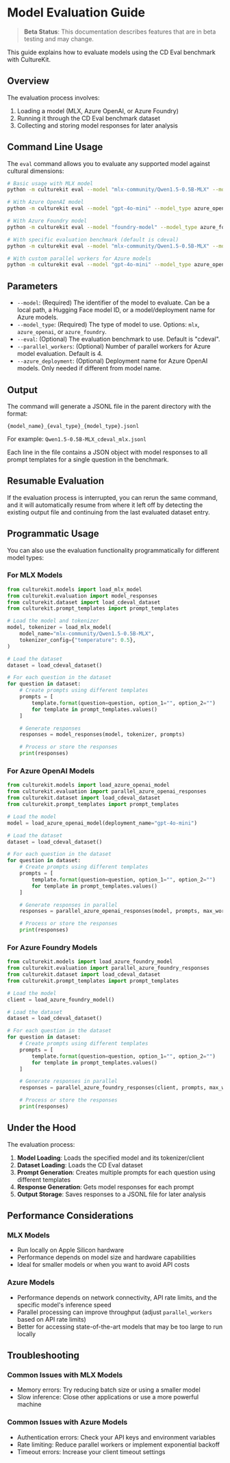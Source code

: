 # Model Evaluation Guide

> **Beta Status**: This documentation describes features that are in beta testing and may change.

This guide explains how to evaluate models using the CD Eval benchmark with CultureKit.

## Overview

The evaluation process involves:

1. Loading a model (MLX, Azure OpenAI, or Azure Foundry)
2. Running it through the CD Eval benchmark dataset
3. Collecting and storing model responses for later analysis

## Command Line Usage

The `eval` command allows you to evaluate any supported model against cultural dimensions:

```bash
# Basic usage with MLX model
python -m culturekit eval --model "mlx-community/Qwen1.5-0.5B-MLX" --model_type mlx

# With Azure OpenAI model
python -m culturekit eval --model "gpt-4o-mini" --model_type azure_openai --azure_deployment "deployment-name"

# With Azure Foundry model
python -m culturekit eval --model "foundry-model" --model_type azure_foundry

# With specific evaluation benchmark (default is cdeval)
python -m culturekit eval --model "mlx-community/Qwen1.5-0.5B-MLX" --model_type mlx --eval "cdeval"

# With custom parallel workers for Azure models
python -m culturekit eval --model "gpt-4o-mini" --model_type azure_openai --parallel_workers 8
```

## Parameters

- `--model`: (Required) The identifier of the model to evaluate. Can be a local path, a Hugging Face model ID, or a model/deployment name for Azure models.
- `--model_type`: (Required) The type of model to use. Options: `mlx`, `azure_openai`, or `azure_foundry`.
- `--eval`: (Optional) The evaluation benchmark to use. Default is "cdeval".
- `--parallel_workers`: (Optional) Number of parallel workers for Azure model evaluation. Default is 4.
- `--azure_deployment`: (Optional) Deployment name for Azure OpenAI models. Only needed if different from model name.

## Output

The command will generate a JSONL file in the parent directory with the format:

```
{model_name}_{eval_type}_{model_type}.jsonl
```

For example: `Qwen1.5-0.5B-MLX_cdeval_mlx.jsonl`

Each line in the file contains a JSON object with model responses to all prompt templates for a single question in the benchmark.

## Resumable Evaluation

If the evaluation process is interrupted, you can rerun the same command, and it will automatically resume from where it left off by detecting the existing output file and continuing from the last evaluated dataset entry.

## Programmatic Usage

You can also use the evaluation functionality programmatically for different model types:

### For MLX Models

```python
from culturekit.models import load_mlx_model
from culturekit.evaluation import model_responses
from culturekit.dataset import load_cdeval_dataset
from culturekit.prompt_templates import prompt_templates

# Load the model and tokenizer
model, tokenizer = load_mlx_model(
    model_name="mlx-community/Qwen1.5-0.5B-MLX",
    tokenizer_config={"temperature": 0.5},
)

# Load the dataset
dataset = load_cdeval_dataset()

# For each question in the dataset
for question in dataset:
    # Create prompts using different templates
    prompts = [
        template.format(question=question, option_1="", option_2="")
        for template in prompt_templates.values()
    ]

    # Generate responses
    responses = model_responses(model, tokenizer, prompts)

    # Process or store the responses
    print(responses)
```

### For Azure OpenAI Models

```python
from culturekit.models import load_azure_openai_model
from culturekit.evaluation import parallel_azure_openai_responses
from culturekit.dataset import load_cdeval_dataset
from culturekit.prompt_templates import prompt_templates

# Load the model
model = load_azure_openai_model(deployment_name="gpt-4o-mini")

# Load the dataset
dataset = load_cdeval_dataset()

# For each question in the dataset
for question in dataset:
    # Create prompts using different templates
    prompts = [
        template.format(question=question, option_1="", option_2="")
        for template in prompt_templates.values()
    ]

    # Generate responses in parallel
    responses = parallel_azure_openai_responses(model, prompts, max_workers=4)

    # Process or store the responses
    print(responses)
```

### For Azure Foundry Models

```python
from culturekit.models import load_azure_foundry_model
from culturekit.evaluation import parallel_azure_foundry_responses
from culturekit.dataset import load_cdeval_dataset
from culturekit.prompt_templates import prompt_templates

# Load the model
client = load_azure_foundry_model()

# Load the dataset
dataset = load_cdeval_dataset()

# For each question in the dataset
for question in dataset:
    # Create prompts using different templates
    prompts = [
        template.format(question=question, option_1="", option_2="")
        for template in prompt_templates.values()
    ]

    # Generate responses in parallel
    responses = parallel_azure_foundry_responses(client, prompts, max_workers=4)

    # Process or store the responses
    print(responses)
```

## Under the Hood

The evaluation process:

1. **Model Loading**: Loads the specified model and its tokenizer/client
2. **Dataset Loading**: Loads the CD Eval dataset
3. **Prompt Generation**: Creates multiple prompts for each question using different templates
4. **Response Generation**: Gets model responses for each prompt
5. **Output Storage**: Saves responses to a JSONL file for later analysis

## Performance Considerations

### MLX Models

- Run locally on Apple Silicon hardware
- Performance depends on model size and hardware capabilities
- Ideal for smaller models or when you want to avoid API costs

### Azure Models

- Performance depends on network connectivity, API rate limits, and the specific model's inference speed
- Parallel processing can improve throughput (adjust `parallel_workers` based on API rate limits)
- Better for accessing state-of-the-art models that may be too large to run locally

## Troubleshooting

### Common Issues with MLX Models

- Memory errors: Try reducing batch size or using a smaller model
- Slow inference: Close other applications or use a more powerful machine

### Common Issues with Azure Models

- Authentication errors: Check your API keys and environment variables
- Rate limiting: Reduce parallel workers or implement exponential backoff
- Timeout errors: Increase your client timeout settings
